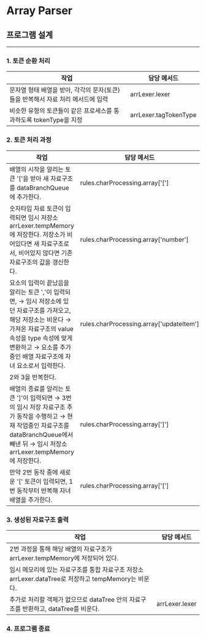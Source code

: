 # Array Parser

## 프로그램 설계
---

### 1. 토큰 순환 처리

작업 | 담당 메서드
---|---
문자열 형태 배열을 받아, 각각의 문자(토큰)들을 반복해서 자료 처리 메서드에 입력 | arrLexer.lexer
비슷한 유형의 토큰들이 같은 프로세스를 통과하도록 tokenType을 지정 | arrLexer.tagTokenType

### 2. 토큰 처리 과정

작업 | 담당 메서드
---|---
배열의 시작을 알리는 토큰 '['을 받아 새 자료구조를 dataBranchQueue에 추가한다. | rules.charProcessing.array['[']
숫자타입 자료 토큰이 입력되면 임시 저장소 arrLexer.tempMemory에 저장한다. 저장소가 비어있다면 새 자료구조로서, 비어있지 않다면 기존 자료구조의 값을 갱신한다. | rules.charProcessing.array['number']
요소의 입력이 끝났음을 알리는 토큰 ','이 입력되면, → 임시 저장소에 있던 자료구조를 가져오고, 해당 저장소는 비운다 → 가져온 자료구조의 value 속성을 type 속성에 맞게 변환하고 → 요소를 추가중인 배열 자료구조에 자녀 요소로서 입력한다. | rules.charProcessing.array['updateItem']
2와 3을 반복한다. | 
배열의 종료를 알리는 토큰 ']'이 입력되면 → 3번의 임시 저장 자료구조 추가 동작을 수행하고 → 현재 작업중인 자료구조를 dataBranchQueue에서 빼낸 뒤 → 임시 저장소 arrLexer.tempMemory에 저장한다. | rules.charProcessing.array[']']
만약 2번 동작 중에 새로운 '[' 토큰이 입력되면, 1번 동작부터 반복해 자녀 배열을 추가한다. | rules.charProcessing.array['[']

### 3. 생성된 자료구조 출력

작업 | 담당 메서드
---|---
2번 과정을 통해 해당 배열의 자료구조가 arrLexer.tempMemory에 저장되어 있다. | 
임시 메모리에 있는 자료구조를 통합 자료구조 저장소 arrLexer.dataTree로 저장하고 tempMemory는 비운다.| 
추가로 처리할 객체가 없으므로 dataTree 안의 자료구조를 반환하고, dataTree를 비운다.| arrLexer.lexer

### 4. 프로그램 종료